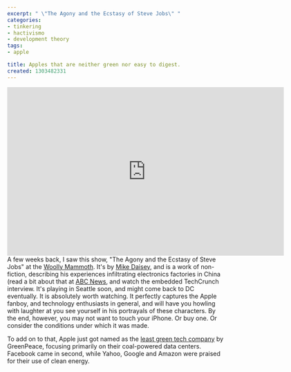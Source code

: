 ```yaml
---
excerpt: " \"The Agony and the Ecstasy of Steve Jobs\" "
categories:
- tinkering
- hactivismo
- development theory
tags:
- apple

title: Apples that are neither green nor easy to digest.
created: 1303482331
---
```

<iframe title="YouTube video player" width="640" height="390" src="https://www.youtube.com/embed/vdJ4pGe7K1s" frameborder="0" allowfullscreen></iframe>
 A few weeks back, I saw this show, "The Agony and the Ecstasy of Steve Jobs"  at the <a href="https://www.woollymammoth.net/performances/show_steve_jobs.php">Woolly Mammoth</a>.  It's by <a href="https://mikedaisey.blogspot.com">Mike Daisey</a>, and is a work of non-fiction, describing his experiences infiltrating electronics factories in China (read a bit about that at <a href="abcnews.go.com/Technology/man-show-spins-story-steve-jobs-genius-shocking/story?id=12743763">ABC News</a>, and watch the embedded TechCrunch interview.  It's playing in Seattle soon, and might come back to DC eventually.  It is absolutely worth watching.  It perfectly captures the Apple fanboy, and technology enthusiasts in general, and will have you howling with laughter at you see yourself in his portrayals of these characters.  By the end, however, you may not want to touch your iPhone.  Or buy one.  Or consider the conditions under which it was made.

To add on to that, Apple just got named as the <a href="https://slatest.slate.com/id/2291777?wpisrc=sl_ipad">least green tech company</a> by GreenPeace, focusing primarily on their coal-powered data centers.  Facebook came in second, while Yahoo, Google and Amazon were praised for their use of clean energy.
